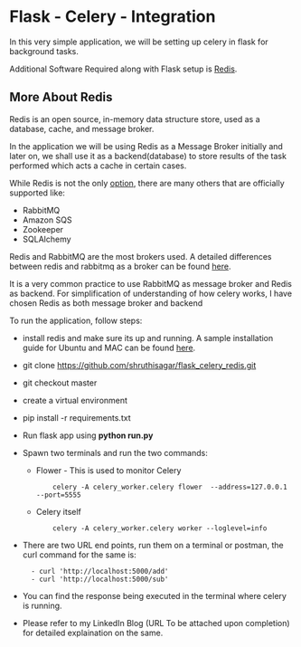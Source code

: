 # Flask - Celery - Integration

In this very simple application, we will be setting up celery in flask for background tasks.

Additional Software Required along with Flask setup is [Redis](https://redis.io/download).

## More About Redis

Redis is an open source, in-memory data structure store, used as a database, cache, and message broker.

In the application we will be using Redis as a Message Broker initially and later on, we shall use it as a backend(database) to store results of the task performed which acts a cache in certain cases.

While Redis is not the only [option](https://docs.celeryproject.org/en/stable/getting-started/backends-and-brokers/), there are many others that are officially supported like:

* RabbitMQ
* Amazon SQS
* Zookeeper
* SQLAlchemy

Redis and RabbitMQ are the most brokers used. A detailed differences between redis and rabbitmq as a broker can be found [here](https://www.educba.com/rabbitmq-vs-redis/).

It is a very common practice to use RabbitMQ as message broker and Redis as backend.
For simplification of understanding of how celery works, I have chosen Redis as both message broker and backend

To run the application, follow steps:

* install redis and make sure its up and running. A sample installation guide for Ubuntu and MAC can be found [here](https://flaviocopes.com/redis-installation/).
* git clone https://github.com/shruthisagar/flask_celery_redis.git
* git checkout master
* create a virtual environment
* pip install -r requirements.txt
* Run flask app using **python run.py**
* Spawn two terminals and run the two commands:
  * Flower - This is used to monitor Celery

            celery -A celery_worker.celery flower  --address=127.0.0.1 --port=5555 

  * Celery itself

            celery -A celery_worker.celery worker --loglevel=info

* There are two URL end points, run them on a terminal or postman, the curl command for the same is:

        - curl 'http://localhost:5000/add'
        - curl 'http://localhost:5000/sub'

* You can find the response being executed in the terminal where celery is running.
* Please refer to my LinkedIn Blog (URL To be attached upon completion) for detailed explaination on the same.

